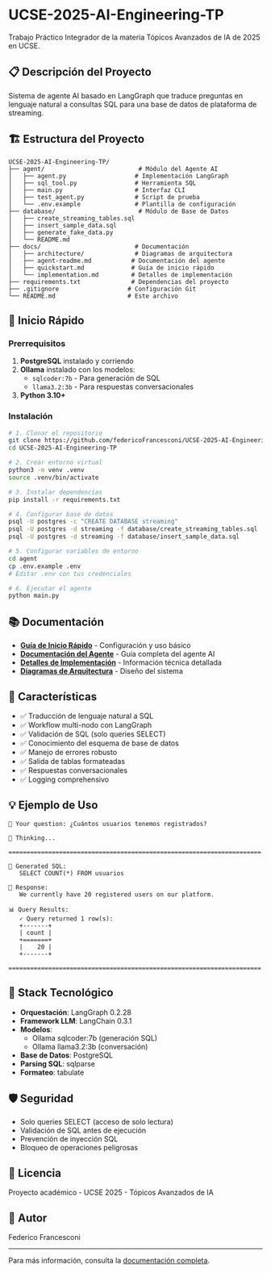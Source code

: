 # UCSE-2025-AI-Engineering-TP

Trabajo Práctico Integrador de la materia Tópicos Avanzados de IA de 2025 en UCSE.

## 📋 Descripción del Proyecto

Sistema de agente AI basado en LangGraph que traduce preguntas en lenguaje natural a consultas SQL para una base de datos de plataforma de streaming.

## 🏗️ Estructura del Proyecto

```
UCSE-2025-AI-Engineering-TP/
├── agent/                          # Módulo del Agente AI
│   ├── agent.py                   # Implementación LangGraph
│   ├── sql_tool.py                # Herramienta SQL
│   ├── main.py                    # Interfaz CLI
│   ├── test_agent.py              # Script de prueba
│   └── .env.example               # Plantilla de configuración
├── database/                       # Módulo de Base de Datos
│   ├── create_streaming_tables.sql
│   ├── insert_sample_data.sql
│   ├── generate_fake_data.py
│   └── README.md
├── docs/                          # Documentación
│   ├── architecture/              # Diagramas de arquitectura
│   ├── agent-readme.md           # Documentación del agente
│   ├── quickstart.md             # Guía de inicio rápido
│   └── implementation.md         # Detalles de implementación
├── requirements.txt              # Dependencias del proyecto
├── .gitignore                   # Configuración Git
└── README.md                    # Este archivo
```

## 🚀 Inicio Rápido

### Prerrequisitos

1. **PostgreSQL** instalado y corriendo
2. **Ollama** instalado con los modelos:
   - `sqlcoder:7b` - Para generación de SQL
   - `llama3.2:3b` - Para respuestas conversacionales
3. **Python 3.10+**

### Instalación

```bash
# 1. Clonar el repositorio
git clone https://github.com/federicoFrancesconi/UCSE-2025-AI-Engineering-TP.git
cd UCSE-2025-AI-Engineering-TP

# 2. Crear entorno virtual
python3 -m venv .venv
source .venv/bin/activate

# 3. Instalar dependencias
pip install -r requirements.txt

# 4. Configurar base de datos
psql -U postgres -c "CREATE DATABASE streaming"
psql -U postgres -d streaming -f database/create_streaming_tables.sql
psql -U postgres -d streaming -f database/insert_sample_data.sql

# 5. Configurar variables de entorno
cd agent
cp .env.example .env
# Editar .env con tus credenciales

# 6. Ejecutar el agente
python main.py
```

## 📚 Documentación

- **[Guía de Inicio Rápido](docs/quickstart.md)** - Configuración y uso básico
- **[Documentación del Agente](docs/agent-readme.md)** - Guía completa del agente AI
- **[Detalles de Implementación](docs/implementation.md)** - Información técnica detallada
- **[Diagramas de Arquitectura](docs/architecture/)** - Diseño del sistema

## 🎯 Características

- ✅ Traducción de lenguaje natural a SQL
- ✅ Workflow multi-nodo con LangGraph
- ✅ Validación de SQL (solo queries SELECT)
- ✅ Conocimiento del esquema de base de datos
- ✅ Manejo de errores robusto
- ✅ Salida de tablas formateadas
- ✅ Respuestas conversacionales
- ✅ Logging comprehensivo

## 💡 Ejemplo de Uso

```
💬 Your question: ¿Cuántos usuarios tenemos registrados?

🤔 Thinking...

======================================================================

📝 Generated SQL:
   SELECT COUNT(*) FROM usuarios

🤖 Response:
   We currently have 20 registered users on our platform.

📊 Query Results:
   ✓ Query returned 1 row(s):
   +-------+
   | count |
   +=======+
   |    20 |
   +-------+

======================================================================
```

## 🔧 Stack Tecnológico

- **Orquestación**: LangGraph 0.2.28
- **Framework LLM**: LangChain 0.3.1
- **Modelos**:
  - Ollama sqlcoder:7b (generación SQL)
  - Ollama llama3.2:3b (conversación)
- **Base de Datos**: PostgreSQL
- **Parsing SQL**: sqlparse
- **Formateo**: tabulate

## 🛡️ Seguridad

- Solo queries SELECT (acceso de solo lectura)
- Validación de SQL antes de ejecución
- Prevención de inyección SQL
- Bloqueo de operaciones peligrosas

## 📝 Licencia

Proyecto académico - UCSE 2025 - Tópicos Avanzados de IA

## 👥 Autor

Federico Francesconi

---

Para más información, consulta la [documentación completa](docs/).

